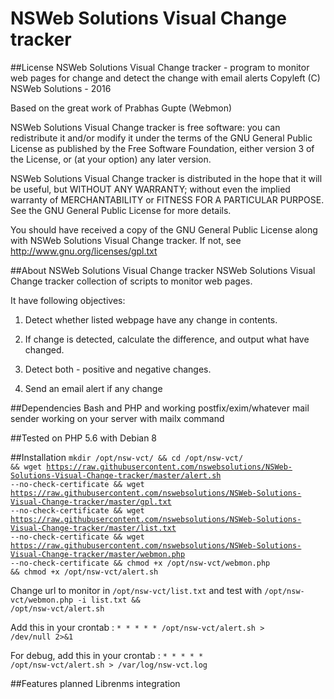 NSWeb Solutions Visual Change tracker
=====================================

##License
NSWeb Solutions Visual Change tracker - program to monitor web pages for change and detect the change with email alerts
Copyleft (C) NSWeb Solutions - 2016

Based on the great work of Prabhas Gupte (Webmon)

NSWeb Solutions Visual Change tracker is free software: you can redistribute it and/or modify
it under the terms of the GNU General Public License as published by
the Free Software Foundation, either version 3 of the License, or
(at your option) any later version.

NSWeb Solutions Visual Change tracker is distributed in the hope that it will be useful,
but WITHOUT ANY WARRANTY; without even the implied warranty of
MERCHANTABILITY or FITNESS FOR A PARTICULAR PURPOSE.  See the
GNU General Public License for more details.

You should have received a copy of the GNU General Public License
along with NSWeb Solutions Visual Change tracker.  If not, see <http://www.gnu.org/licenses/gpl.txt>

##About NSWeb Solutions Visual Change tracker
NSWeb Solutions Visual Change tracker collection of scripts to monitor web pages.

It have following objectives:

1) Detect whether listed webpage have any change in contents.

2) If change is detected, calculate the difference, and output what have changed. 

3) Detect both - positive and negative changes.

4) Send an email alert if any change

##Dependencies
Bash and PHP and working postfix/exim/whatever mail sender working on your server with mailx command

##Tested on
PHP 5.6 with Debian 8

##Installation
<code>mkdir /opt/nsw-vct/ && cd /opt/nsw-vct/ && wget https://raw.githubusercontent.com/nswebsolutions/NSWeb-Solutions-Visual-Change-tracker/master/alert.sh --no-check-certificate && wget https://raw.githubusercontent.com/nswebsolutions/NSWeb-Solutions-Visual-Change-tracker/master/gpl.txt --no-check-certificate && wget https://raw.githubusercontent.com/nswebsolutions/NSWeb-Solutions-Visual-Change-tracker/master/list.txt --no-check-certificate && wget https://raw.githubusercontent.com/nswebsolutions/NSWeb-Solutions-Visual-Change-tracker/master/webmon.php --no-check-certificate && chmod +x /opt/nsw-vct/webmon.php && chmod +x /opt/nsw-vct/alert.sh</code>

Change url to monitor in <code>/opt/nsw-vct/list.txt</code> and test with <code>/opt/nsw-vct/webmon.php -i list.txt && /opt/nsw-vct/alert.sh</code>

Add this in your crontab : <code>* * * * * /opt/nsw-vct/alert.sh > /dev/null 2>&1</code>

For debug, add this in your crontab : <code>* * * * * /opt/nsw-vct/alert.sh > /var/log/nsw-vct.log </code>


##Features planned
Librenms integration
